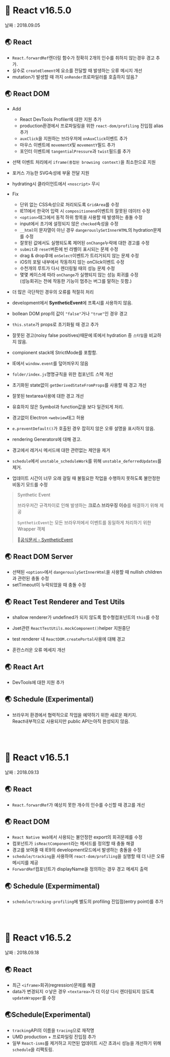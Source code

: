 # 🐳 React v16.5.0

날짜 : 2018.09.05

## 🌏 React

* `React.forwardRef`렌더링 함수가 정확히 2개의 인수를 취하지 않는경우 경고 추가.
* 실수로 `createElement`에 요소를 전달할 때 발생하는 오류 메시지 개선
* mutation가 발생할 때 까지 `onRender`프로파일러를 호출하지 않음.?

## 🌏 React DOM

* Add
  * React DevTools Profiler에 대한 지원 추가
  * production환경에서 프로파일링을 위한 `react-dom/profiling` 진입점 alias 추가
  * `auxClick`을 지원하는 브라우저에 `onAuxClick`이벤트 추가
  * 마우스 이벤트에 `movementX`및 `movementY`필드 추가
  * 포인터 이벤트에 `tangentialPressure`과 `twist`필드를 추가

* 선택 이벤트 처리에서 `iframe(중첩된 browsing context)`을 최소한으로 지원
* 포커스 가능한 SVG속성에 부울 전달 지원
* hydrating시 클라이언트에서 `<noscript>` 무시
* Fix
  * 단위 없는 CSS속성으로 처리되도록 `GridArea`를 수정
  * IE11에서 한국어 입력 시 `compositionend`이벤트의 잘못된 데이터 수정
  * `<option>`태그에서 동적 하위 항목을 사용할 때 발생하는 충돌 수정
  * input에서 초기에 설정되지 않은 `checked`속성을 수정
  * `__html`이 문자열이 아닌 경우 `dangerouslySetInnerHTML`의 hydration문제를 수정
  * 잘못된 값에서도 실행되도록 제어된 `onChange`누락에 대한 경고를 수정
  * `submit`과 `reset`버튼에 빈 라벨이 표시되는 문제 수정
  * drag & drop후에 `onSelect`이벤트가 트리거되지 않는 문제 수정
  * iOS의 포털 내부에서 작동하지 않는 onClick이벤트 수정
  * 수천개의 루트가 다시 렌더링될 때의 성능 문제 수정
  * 몇몇 케이스에 따라 `onChange`가 실행되지 않는 성능 회귀를 수정 <br/>(성능회귀는 전에 작동한 기능이 멈추는 버그를 말하는 듯함.)

* 더 많은 극단적인 경우의 오류를 적절히 처리
* development에서 **SyntheticEvent**에 프록시를 사용하지 않음.
* bollean DOM prop의 값이 `"false"`거나 `"true"`인 경우 경고
* `this.state`가 props로 초기화될 때 경고 추가
* 잘못된 경고(noisy false positives)때문에 IE에서 hydration 중 `스타일`을 비교하지 않음.
* compionent stack에 StrictMode를 포함함.
* IE에서 `window.event`를 덮어씌우지 않음
* `folder/index.js`명명규칙을 위한 컴포넌트 스택 개선
* 초기화된 state없이 `getDerivedStateFromProps`를 사용할 때 경고 개선
* 잘못된 textarea사용에 대한 경고 개선
* 유효하지 않은 Symbol과 function값을 보다 일관되게 처리.
* 경고없이 Electron `<webview`태그 허용
* `e.preventDefault()`가 호출된 경우 잡히지 않은 오류 설명을 표시하지 않음.
* rendering Generators에 대해 경고.
* 경고에서 레거시 메서드에 대한 관련없는 제안을 제거
* `schedule`에서 `unstable_scheduleWork`를 위해 `unstable_deferredUpdates`를 제거.
* 업데이트 시간이 너무 오래 걸릴 때 불필요한 작업을 수행하지 못하도록 불안정한 비동기 모드를 수정

> Synthetic Event
>
> 브라우저간 규격차이로 인해 발생하는 **크로스 브라우징 이슈**를 해결하기 위해 제공
>
> `SyntheticEvent`는 모든 브라우저에서 이벤트를 동일하게 처리하기 위한 Wrapper 객체
>
> 📘[공식문서 - SyntheticEvent](https://legacy.reactjs.org/docs/events.html)

## 🌏 React DOM Server

* 선택된 `<option>`에서 `dangerouslySetInnerHtml`을 사용할 때 nullish children과 관련된 충돌 수정
* setTimeout이 누락되었을 때 충돌 수정

## 🌏 React Test Renderer and Test Utils

*  shallow renderer가 undefined가 되지 않도록 함수형컴포넌트의 `this`를 수정
   
*  Jset관련 `ReactTestUtils.mockComponent()`helper 지원중단
   
*  test renderer 내 `ReactDOM.createPortal`사용에 대해 경고
   
*  혼란스러운 오류 메세지 개선
   

## 🌏 React Art

* DevTools에 대한 지원 추가

## 🌏 Schedule (Experimental)

* 브라우저 환경에서 협력적으로 작업을 예약하기 위한 새로운 패키지.<br/>React내부적으로 사용되지만 public API는아직 완성되지 않음.

<br/><br/>

# 🐳 React v16.5.1

날짜 : 2018.09.13

## 🌏 React

* `React.forwardRef`가 예상치 못한 개수의 인수를 수신할 때 경고를 개선

## 🌏 React DOM

* `React Native Web`에서 사용되는 불안정한 export의 회귀문제를 수정
* 컴포넌트가 `isReactComponent`라는 메서드를 정의할 때 충돌 해결
* 경고를 보여줄 때 IE9의 development모드에서 발생하는 충돌을 수정
* `schedule/tracking`을 사용하여 `react-dom/profiling`을 실행할 때 더 나은 오류 메시지를 제공
* `ForwardRef`컴포넌트가 displayName을 정의하는 경우 경고 메세지 출력

## 🌏 Schedule (Expermimental)

* `schedule/tracking-profiling`에 별도의 profiling 진입점(entry point)를 추가

<br/><br/>

# 🐳 React v16.5.2

날짜 : 2018.09.18

## 🌏 React

* 최근 `<iframe>`회귀(regression)문제를 해결
* data가 변경되지 ㅇ낳은 경우 `<textarea>`가 더 이상 다시 렌더링되지 않도록 `updateWrapper`를 수정

## 🌏Schedule(Experimental)

* `tracking`APi의 이름을 `tracing`으로 재작명
* UMD production + 프로파일링 진입점 추가 
* 일부 `React-isms`를 제거하고 지연된 업데이트 시간 초과시 성능을 개선하기 위해 `schedule`을 리팩토링.
